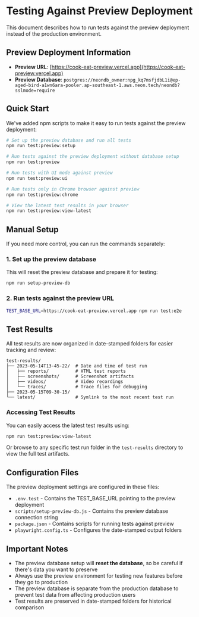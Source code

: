 # Testing Against Preview Deployment

This document describes how to run tests against the preview deployment instead of the production environment.

## Preview Deployment Information

- **Preview URL**: [https://cook-eat-preview.vercel.app](https://cook-eat-preview.vercel.app)
- **Preview Database**: `postgres://neondb_owner:npg_kq7msfjdbL1i@ep-aged-bird-a1wn6ara-pooler.ap-southeast-1.aws.neon.tech/neondb?sslmode=require`

## Quick Start

We've added npm scripts to make it easy to run tests against the preview deployment:

```bash
# Set up the preview database and run all tests
npm run test:preview:setup

# Run tests against the preview deployment without database setup
npm run test:preview

# Run tests with UI mode against preview
npm run test:preview:ui

# Run tests only in Chrome browser against preview
npm run test:preview:chrome

# View the latest test results in your browser
npm run test:preview:view-latest
```

## Manual Setup

If you need more control, you can run the commands separately:

### 1. Set up the preview database

This will reset the preview database and prepare it for testing:

```bash
npm run setup-preview-db
```

### 2. Run tests against the preview URL

```bash
TEST_BASE_URL=https://cook-eat-preview.vercel.app npm run test:e2e
```

## Test Results

All test results are now organized in date-stamped folders for easier tracking and review:

```
test-results/
├── 2023-05-14T13-45-22/  # Date and time of test run
│   ├── reports/          # HTML test reports
│   ├── screenshots/      # Screenshot artifacts
│   ├── videos/           # Video recordings
│   └── traces/           # Trace files for debugging
├── 2023-05-15T09-30-15/
└── latest/               # Symlink to the most recent test run
```

### Accessing Test Results

You can easily access the latest test results using:

```bash
npm run test:preview:view-latest
```

Or browse to any specific test run folder in the `test-results` directory to view the full test artifacts.

## Configuration Files

The preview deployment settings are configured in these files:

- `.env.test` - Contains the TEST_BASE_URL pointing to the preview deployment
- `scripts/setup-preview-db.js` - Contains the preview database connection string
- `package.json` - Contains scripts for running tests against preview
- `playwright.config.ts` - Configures the date-stamped output folders

## Important Notes

- The preview database setup will **reset the database**, so be careful if there's data you want to preserve
- Always use the preview environment for testing new features before they go to production
- The preview database is separate from the production database to prevent test data from affecting production users
- Test results are preserved in date-stamped folders for historical comparison
